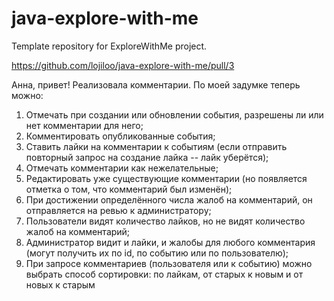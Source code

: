 # java-explore-with-me
Template repository for ExploreWithMe project.

https://github.com/lojiloo/java-explore-with-me/pull/3

Анна, привет! Реализовала комментарии. По моей задумке теперь можно:
1. Отмечать при создании или обновлении события, разрешены ли или нет комментарии для него;
2. Комментировать опубликованные события;
3. Ставить лайки на комментарии к событиям (если отправить повторный запрос на создание лайка -- лайк уберётся);
4. Отмечать комментарии как нежелательные;
5. Редактировать уже существующие комментарии (но появляется отметка о том, что комментарий был изменён);
6. При достижении определённого числа жалоб на комментарий, он отправляется на ревью к администратору;
7. Пользователи видят количество лайков, но не видят количество жалоб на комментарий;
8. Администратор видит и лайки, и жалобы для любого комментария (могут получить их по id, по событию или по пользователю);
9. При запросе комментариев (пользователя или к событию) можно выбрать способ сортировки: по лайкам, от старых к новым и от новых к старым
